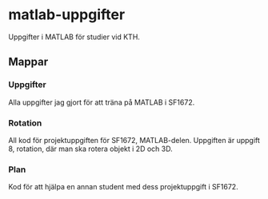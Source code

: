 # matlab-uppgifter
Uppgifter i MATLAB för studier vid KTH.

## Mappar
### Uppgifter
Alla uppgifter jag gjort för att träna på MATLAB i SF1672.

### Rotation
All kod för projektuppgiften för SF1672, MATLAB-delen. Uppgiften är uppgift 8, rotation, där man ska rotera objekt i 2D och 3D.

### Plan
Kod för att hjälpa en annan student med dess projektuppgift i SF1672.
